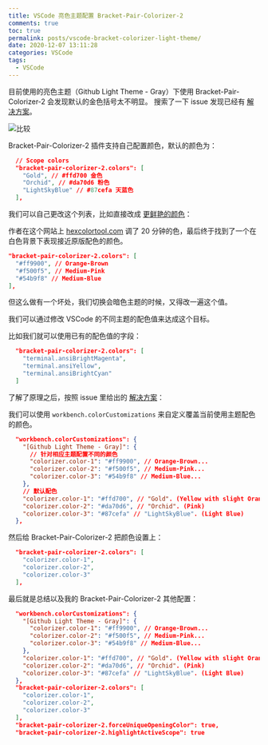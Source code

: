 ```yaml
---
title: VSCode 亮色主题配置 Bracket-Pair-Colorizer-2
comments: true
toc: true
permalink: posts/vscode-bracket-colorizer-light-theme/
date: 2020-12-07 13:11:28
categories: VSCode
tags:
  - VSCode
---
```


目前使用的亮色主题（Github Light Theme - Gray）下使用 Bracket-Pair-Colorizer-2 会发现默认的金色括号太不明显。
搜索了一下 issue 发现已经有 [解决方案](https://github.com/CoenraadS/Bracket-Pair-Colorizer-2/issues/62)。

![比较](https://i.lengthm.in/posts/vscode-bracket-colorizer-light-theme/comparison.png)

<!-- more -->

Bracket-Pair-Colorizer-2 插件支持自己配置颜色，默认的颜色为：

```json
  // Scope colors
  "bracket-pair-colorizer-2.colors": [
    "Gold", // #ffd700 金色
    "Orchid", // #da70d6 粉色
    "LightSkyBlue" // #87cefa 天蓝色
  ],
```

我们可以自己更改这个列表，比如直接改成 [更鲜艳的颜色](https://github.com/CoenraadS/Bracket-Pair-Colorizer-2/issues/62#issuecomment-563248779)：

作者在这个网站上 [hexcolortool.com](https://www.hexcolortool.com/) 调了 20 分钟的色，最后终于找到了一个在白色背景下表现接近原版配色的颜色。

```json
"bracket-pair-colorizer-2.colors": [
  "#ff9900", // Orange-Brown
  "#f500f5", // Medium-Pink
  "#54b9f8" // Medium-Blue
],
```

但这么做有一个坏处，我们切换会暗色主题的时候，又得改一遍这个值。

我们可以通过修改 VSCode 的不同主题的配色值来达成这个目标。

比如我们就可以使用已有的配色值的字段：

```json
  "bracket-pair-colorizer-2.colors": [
    "terminal.ansiBrightMagenta",
    "terminal.ansiYellow",
    "terminal.ansiBrightCyan"
  ]
```

了解了原理之后，按照 issue 里给出的 [解决方案](https://github.com/CoenraadS/Bracket-Pair-Colorizer-2/issues/62#issuecomment-563248779)：

我们可以使用 `workbench.colorCustomizations` 来自定义覆盖当前使用主题配色的颜色。

```json
  "workbench.colorCustomizations": {
    "[Github Light Theme - Gray]": {
      // 针对相应主题配置不同的颜色
      "colorizer.color-1": "#ff9900", // Orange-Brown...
      "colorizer.color-2": "#f500f5", // Medium-Pink...
      "colorizer.color-3": "#54b9f8" // Medium-Blue...
    },
    // 默认配色
    "colorizer.color-1": "#ffd700", // "Gold". (Yellow with slight Orange)
    "colorizer.color-2": "#da70d6", // "Orchid". (Pink)
    "colorizer.color-3": "#87cefa" // "LightSkyBlue". (Light Blue)
  },
```

然后给 Bracket-Pair-Colorizer-2 把颜色设置上：

```json
  "bracket-pair-colorizer-2.colors": [
    "colorizer.color-1",
    "colorizer.color-2",
    "colorizer.color-3"
  ],
```

最后就是总结以及我的 Bracket-Pair-Colorizer-2 其他配置：

```json
  "workbench.colorCustomizations": {
    "[Github Light Theme - Gray]": {
      "colorizer.color-1": "#ff9900", // Orange-Brown...
      "colorizer.color-2": "#f500f5", // Medium-Pink...
      "colorizer.color-3": "#54b9f8" // Medium-Blue...
    },
    "colorizer.color-1": "#ffd700", // "Gold". (Yellow with slight Orange)
    "colorizer.color-2": "#da70d6", // "Orchid". (Pink)
    "colorizer.color-3": "#87cefa" // "LightSkyBlue". (Light Blue)
  },
  "bracket-pair-colorizer-2.colors": [
    "colorizer.color-1",
    "colorizer.color-2",
    "colorizer.color-3"
  ],
  "bracket-pair-colorizer-2.forceUniqueOpeningColor": true,
  "bracket-pair-colorizer-2.highlightActiveScope": true
```
